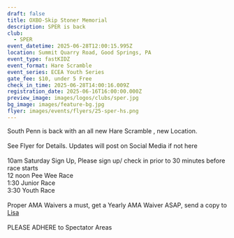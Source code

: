 ```yaml
---
draft: false
title: OXBO-Skip Stoner Memorial
description: SPER is back
club:
  - SPER
event_datetime: 2025-06-28T12:00:15.995Z
location: Summit Quarry Road, Good Springs, PA
event_type: fastKIDZ
event_format: Hare Scramble
event_series: ECEA Youth Series
gate_fee: $10, under 5 Free
check_in_time: 2025-06-28T14:00:16.009Z
registration_date: 2025-06-16T16:00:00.000Z
preview_image: images/logos/clubs/sper.jpg
bg_image: images/feature-bg.jpg
flyer: images/events/flyers/25-sper-hs.png
---
```

South Penn  is back with an all new Hare Scramble , new Location.\
\
See Flyer for Details. Updates will post on Social Media if not here\
\
10am Saturday Sign Up, Please sign up/ check in prior to 30 minutes before race starts\
12 noon Pee Wee Race\
1:30 Junior Race\
3:30 Youth Race\
\
Proper AMA Waivers a must, get a Yearly AMA Waiver ASAP, send a copy to [Lisa](lsoudas@comcast.net)\
\
PLEASE ADHERE to Spectator Areas